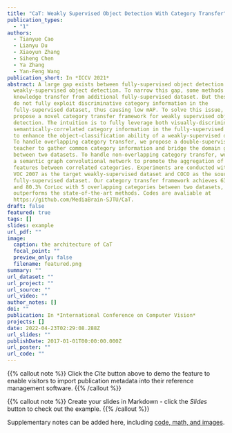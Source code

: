 ```yaml
---
title: "CaT: Weakly Supervised Object Detection With Category Transfer"
publication_types:
  - "1"
authors:
  - Tianyue Cao
  - Lianyu Du
  - Xiaoyun Zhang
  - Siheng Chen
  - Ya Zhang
  - Yan-Feng Wang
publication_short: In *ICCV 2021*
abstract: A large gap exists between fully-supervised object detection and
  weakly-supervised object detection. To narrow this gap, some methods consider
  knowledge transfer from additional fully-supervised dataset. But these methods
  do not fully exploit discriminative category information in the
  fully-supervised dataset, thus causing low mAP. To solve this issue, we
  propose a novel category transfer framework for weakly supervised object
  detection. The intuition is to fully leverage both visually-discriminative and
  semantically-correlated category information in the fully-supervised dataset
  to enhance the object-classification ability of a weakly-supervised detector.
  To handle overlapping category transfer, we propose a double-supervision mean
  teacher to gather common category information and bridge the domain gap
  between two datasets. To handle non-overlapping category transfer, we propose
  a semantic graph convolutional network to promote the aggregation of semantic
  features between correlated categories. Experiments are conducted with Pascal
  VOC 2007 as the target weakly-supervised dataset and COCO as the source
  fully-supervised dataset. Our category transfer framework achieves 63.5% mAP
  and 80.3% CorLoc with 5 overlapping categories between two datasets, which
  outperforms the state-of-the-art methods. Codes are avaliable at
  https://github.com/MediaBrain-SJTU/CaT.
draft: false
featured: true
tags: []
slides: example
url_pdf: ""
image:
  caption: the architecture of CaT
  focal_point: ""
  preview_only: false
  filename: featured.png
summary: ""
url_dataset: ""
url_project: ""
url_source: ""
url_video: ""
author_notes: []
doi: ""
publication: In *International Conference on Computer Vision*
projects: []
date: 2022-04-23T02:29:08.288Z
url_slides: ""
publishDate: 2017-01-01T00:00:00.000Z
url_poster: ""
url_code: ""
---
```


{{% callout note %}}
Click the *Cite* button above to demo the feature to enable visitors to import publication metadata into their reference management software.
{{% /callout %}}

{{% callout note %}}
Create your slides in Markdown - click the *Slides* button to check out the example.
{{% /callout %}}

Supplementary notes can be added here, including [code, math, and images](https://wowchemy.com/docs/writing-markdown-latex/).
